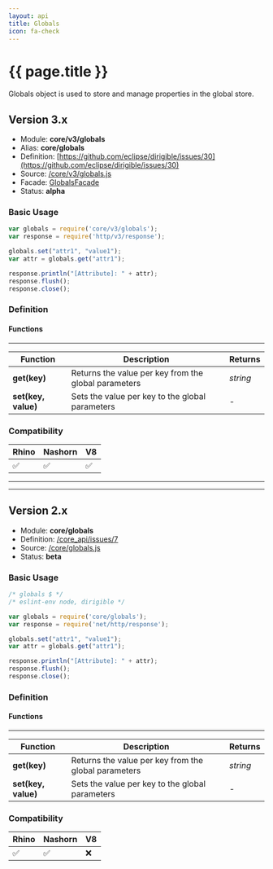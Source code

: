 ```yaml
---
layout: api
title: Globals
icon: fa-check
---
```


{{ page.title }}
===

Globals object is used to store and manage properties in the global store.


Version 3.x
---

- Module: **core/v3/globals**
- Alias: **core/globals**
- Definition: [https://github.com/eclipse/dirigible/issues/30](https://github.com/eclipse/dirigible/issues/30)
- Source: [/core/v3/globals.js](https://github.com/dirigiblelabs/api-v3-core/blob/master/core/v3/globals.js)
- Facade: [GlobalsFacade](https://github.com/eclipse/dirigible/blob/master/api/api-facade/api-core/src/main/java/org/eclipse/dirigible/api/v3/core/GlobalsFacade.java)
- Status: **alpha**

### Basic Usage

```javascript
var globals = require('core/v3/globals');
var response = require('http/v3/response');

globals.set("attr1", "value1");
var attr = globals.get("attr1");

response.println("[Attribute]: " + attr);
response.flush();
response.close();
```


### Definition

#### Functions

---

Function     | Description | Returns
------------ | ----------- | --------
**get(key)**   | Returns the value per key from the global parameters | *string*
**set(key, value)**   | Sets the value per key to the global parameters | -



### Compatibility


Rhino | Nashorn | V8
----- | ------- | --------
 ✅  | ✅  | ✅
 
 
 ---
 
 ---
 
 
 Version 2.x
---
 
 
- Module: **core/globals**
- Definition: [/core_api/issues/7](https://github.com/dirigiblelabs/core_api/issues/7)
- Source: [/core/globals.js](https://github.com/dirigiblelabs/core_api/blob/master/core_api/ScriptingServices/core/globals.js)
- Status: **beta**

### Basic Usage

```javascript
/* globals $ */
/* eslint-env node, dirigible */

var globals = require('core/globals');
var response = require('net/http/response');

globals.set("attr1", "value1");
var attr = globals.get("attr1");

response.println("[Attribute]: " + attr);
response.flush();
response.close();
```


### Definition

#### Functions

---

Function     | Description | Returns
------------ | ----------- | --------
**get(key)**   | Returns the value per key from the global parameters | *string*
**set(key, value)**   | Sets the value per key to the global parameters | -



### Compatibility

Rhino | Nashorn | V8
----- | ------- | --------
 ✅  | ✅  | ❌
